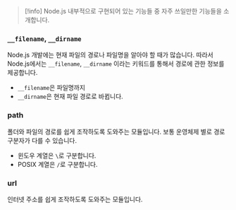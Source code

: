 > [!info] Node.js 내부적으로 구현되어 있는 기능들 중 자주 쓰일만한 기능들을 소개합니다. 
> 

### `__filename`, `__dirname`
Node.js 개발에는 현재 파일의 경로나 파일명을 알아야 할 때가 많습니다. 따라서 Node.js에서는 `__filename`, `__dirname` 이라는 키워드를 통해서 경로에 관한 정보를 제공합니다. 

- `__filename`은 파일명까지
- `__dirname`은 현재 파일 경로로 바뀝니다. 

### path 
폴더와 파일의 경로를 쉽게 조작하도록 도와주는 모듈입니다. 보통 운영체제 별로 경로 구분자가 다를 수 있습니다. 
- 윈도우 계열은 `\`로 구분합니다. 
- POSIX 계열은 `/`로 구분합니다. 


### url
인터넷 주소를 쉽게 조작하도록 도와주는 모듈입니다. 